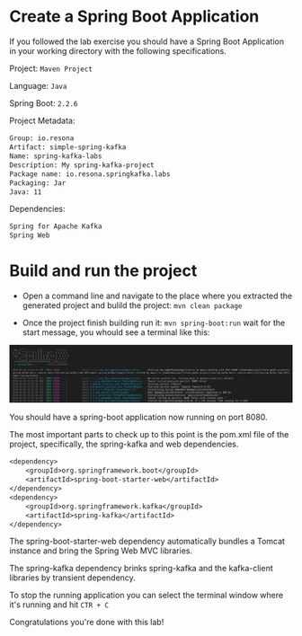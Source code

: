 # Create a Spring Boot Application

If you followed the lab exercise you should have a Spring Boot Application in your working directory with the following specifications.

Project: `Maven Project`

Language: `Java`

Spring Boot: `2.2.6`

Project Metadata:

    Group: io.resona
    Artifact: simple-spring-kafka
    Name: spring-kafka-labs
    Description: My spring-kafka-project
    Package name: io.resona.springkafka.labs
    Packaging: Jar
    Java: 11

Dependencies: 

    Spring for Apache Kafka
    Spring Web    


# Build and run the project

 - Open a command line and navigate to the place where you extracted the generated project and bulild the project: `mvn clean package`

 - Once the project finish building run it: `mvn spring-boot:run` wait for the start message, you whould see a terminal like this: 

![spring-boot-app-running.png](./imgs/spring-boot-app-running.png)

You should have a spring-boot application now running on port 8080. 

The most important parts to check up to this point is the pom.xml file of the project, specifically, the spring-kafka and web dependencies. 

```
<dependency>
    <groupId>org.springframework.boot</groupId>
    <artifactId>spring-boot-starter-web</artifactId>
</dependency>
<dependency>
    <groupId>org.springframework.kafka</groupId>
    <artifactId>spring-kafka</artifactId>
</dependency>
```

The spring-boot-starter-web dependency automatically bundles a Tomcat instance and bring the Spring Web MVC libraries. 

The spring-kafka dependency brinks spring-kafka and the kafka-client libraries by transient dependency.

To stop the running application you can select the terminal window where it's running and hit `CTR + C`

Congratulations you're done with this lab!
